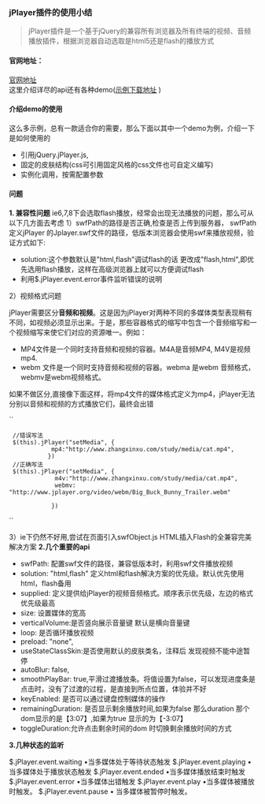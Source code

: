 ### jPlayer插件的使用小结
> jPlayer插件是一个基于jQuery的兼容所有浏览器及所有终端的视频、音频播放插件，根据浏览器自动选取是html5还是flash的播放方式
#### 官网地址：
[官网地址]('http://www.jplayer.cn/')  
这里介绍详尽的api还有各种demo([示例下载地址]('http://www.jplayer.cn/download.html') )

#### 介绍demo的使用
这么多示例，总有一款适合你的需要，那么下面以其中一个demo为例，介绍一下是如何使用的

- 引用jQuery.jPlayer.js,
- 固定的皮肤结构(css可引用固定风格的css文件也可自定义编写)
- 实例化调用，按需配置参数

#### 问题
**1. 兼容性问题**
ie6,7,8下会选取flash播放，经常会出现无法播放的问题，那么可从以下几方面去考虑
1）swfPath的路径是否正确,检查是否上传到服务器， swfPath定义jPlayer 的Jplayer.swf文件的路径，低版本浏览器会使用swf来播放视频，验证方式如下:

 - solution:这个参数默认是"html,flash"调试flash的话 更改成"flash,html",即优先选用flash播放，这样在高级浏览器上就可以方便调试flash
 - 利用$.jPlayer.event.error事件监听错误的说明
 

2）视频格式问题

jPlayer需要区分**音频和视频**。这是因为jPlayer对两种不同的多媒体类型表现稍有不同，如视频必须显示出来。于是，那些容器格式的缩写中包含一个音频缩写和一个视频缩写来使它们对应的资源唯一。例如：

 - MP4文件是一个同时支持音频和视频的容器。M4A是音频MP4, M4V是视频mp4. 
 - webm 文件是一个同时支持音频和视频的容器。webma 是webm 音频格式，webmv是webm视频格式。

如果不做区分,直接像下面这样，将mp4文件的媒体格式定义为mp4，jPlayer无法分别以音频和视频的方式播放它们，最终会出错

 ``
     
     //错误写法
     $(this).jPlayer("setMedia", {
                mp4:"http://www.zhangxinxu.com/study/media/cat.mp4",
               })
     //正确写法
     $(this).jPlayer("setMedia", {
                 m4v:"http://www.zhangxinxu.com/study/media/cat.mp4",
                 webmv: "http://www.jplayer.org/video/webm/Big_Buck_Bunny_Trailer.webm"
                     
                })
 ``

3）ie下仍然不好用,尝试在页面引入swfObject.js
HTML插入Flash的全兼容完美解决方案
**2.几个重要的api**

- swfPath: 配置swf文件的路径，兼容低版本时，利用swf文件播放视频
- solution: "html,flash" 定义html和flash解决方案的优先级。默认优先使用html，flash备用
- supplied: 定义提供给jPlayer的视频音频格式。顺序表示优先级，左边的格式优先级最高
- size: 设置媒体的宽高
- verticalVolume:是否竖向展示音量键 默认是横向音量键
- loop: 是否循环播放视频
- preload: "none",
- useStateClassSkin:是否使用默认的皮肤类名，注释后 发现视频不能中途暂停
- autoBlur: false,
- smoothPlayBar: true,平滑过渡播放条。将值设置为false，可以发现进度条是点击时，没有了过渡的过程，是直接到所点位置，体验并不好
- keyEnabled: 是否可以通过键盘控制媒体的操作
- remainingDuration: 是否显示剩余播放时间,如果为false 那么duration 那个dom显示的是【3:07】,如果为true 显示的为【-3:07】
- toggleDuration:允许点击剩余时间的dom 时切换剩余播放时间的方式


**3.几种状态的监听**

$.jPlayer.event.waiting •当多媒体处于等待状态触发
$.jPlayer.event.playing •当多媒体处于播放状态触发
$.jPlayer.event.ended •当多媒体播放结束时触发
$.jPlayer.event.error •当多媒体出错触发
$.jPlayer.event.play •当多媒体被播放时触发。
$.jPlayer.event.pause • 当多媒体被暂停时触发。
